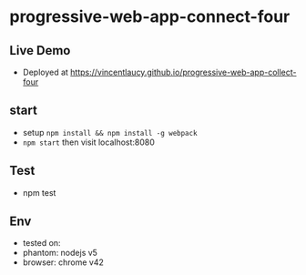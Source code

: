# progressive-web-app-connect-four

## Live Demo
- Deployed at https://vincentlaucy.github.io/progressive-web-app-collect-four

## start
-  setup `npm install && npm install -g webpack`
-  `npm start` then visit localhost:8080

## Test
-  npm test

## Env
- tested on:
 - phantom: nodejs v5
 - browser: chrome v42

